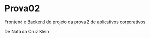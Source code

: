 # Prova02
Frontend e Backend do projeto da prova 2 de aplicativos corporativos

De Natã da Cruz Klein
